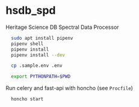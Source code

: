# hsdb_spd

Heritage Science DB Spectral Data Processor

```bash
  sudo apt install pipenv
  pipenv shell
  pipenv install
  pipenv install --dev
```

```bash
  cp .sample.env .env
```

```bash
  export PYTHONPATH=$PWD
```

Run celery and fast-api with honcho (see `Procfile`)
```bash
  honcho start
```
